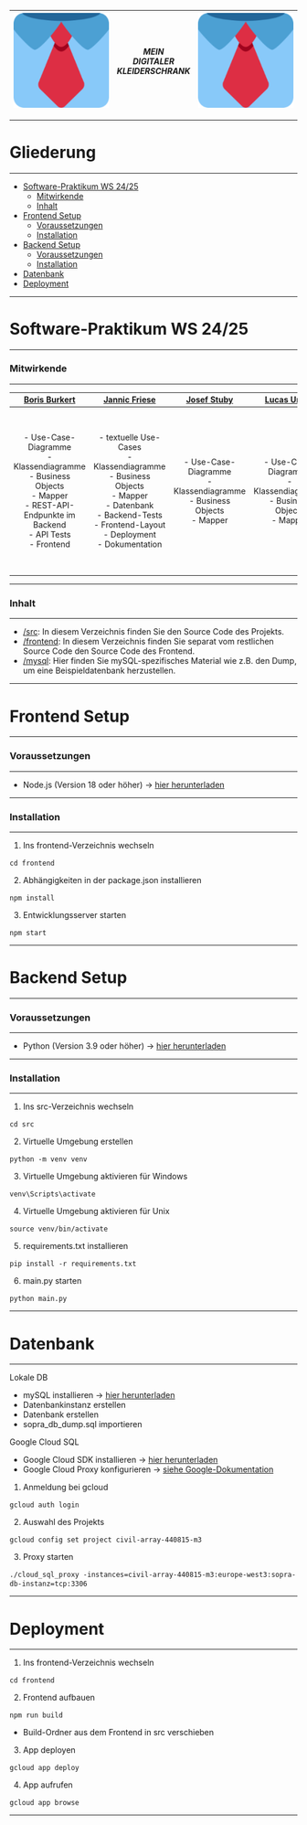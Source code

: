 
| ![Logo](frontend/public/logo192.png) | ***MEIN<br> DIGITALER<br> KLEIDERSCHRANK*** | ![Logo](frontend/public/logo192.png) |
|:------------------------------------:|:-------------------------------------------:|:------------------------------------:|
___
# Gliederung
___
- [Software-Praktikum WS 24/25](#software-praktikum-ws-2425)
  - [Mitwirkende](#mitwirkende)
  - [Inhalt](#inhalt)
- [Frontend Setup](#frontend-setup)
  - [Voraussetzungen](#prerequisites)
  - [Installation](#installation)
- [Backend Setup](#backend-setup)
  - [Voraussetzungen](#voraussetzungen-1)
  - [Installation](#installation-1)
- [Datenbank](#database)
- [Deployment](#deployment)

___

# Software-Praktikum WS 24/25

___
### Mitwirkende
___

|                                                      [Boris Burkert](https://github.com/Boris147)                                                       |                                                                    [Jannic Friese](https://github.com/jannicfriese)                                                                    |                        [Josef Stuby](https://github.com/J0seef)                         |                    [Lucas Urban](https://github.com/LucasUrban-WI7)                     |                                [Xiaoping Wu](https://github.com/Xiao1309)                                |                                                                                                  [Yasin Yasar](https://github.com/yasinyasar017)                                                                                                   |
|:-------------------------------------------------------------------------------------------------------------------------------------------------------:|:--------------------------------------------------------------------------------------------------------------------------------------------------------------------------------------:|:---------------------------------------------------------------------------------------:|:---------------------------------------------------------------------------------------:|:--------------------------------------------------------------------------------------------------------:|:--------------------------------------------------------------------------------------------------------------------------------------------------------------------------------------------------------------------------------------------------:|
| - Use-Case-Diagramme <br> -Klassendiagramme <br> - Business Objects <br> - Mapper <br> - REST-API-Endpunkte im Backend <br> - API Tests <br> - Frontend | - textuelle Use-Cases <br> -Klassendiagramme <br> - Business Objects <br> - Mapper <br> - Datenbank <br> - Backend-Tests <br> - Frontend-Layout <br> - Deployment <br> - Dokumentation | - Use-Case-Diagramme <br> -Klassendiagramme <br> - Business Objects <br> - Mapper <br>  | - Use-Case-Diagramme <br> -Klassendiagramme <br> - Business Objects <br> - Mapper <br>  | - Use-Case-Diagramme <br> -Klassendiagramme <br> - Business Objects <br> - Mapper <br> - API Tests <br>  | - Use-Case-Diagramme <br> -Klassendiagramme <br> - Business Objects <br> - Mapper <br> - APIs im frontend <br> - KleiderschrankAPI (teilweise) <br> - API Test im frontend <br> - Google Firebase <br> - Person mit Kleiderschrank Zuweisung <br>  |
___
### Inhalt
___

- [/src](/src): In diesem Verzeichnis finden Sie den Source Code des Projekts.
- [/frontend](/frontend): In diesem Verzeichnis finden Sie separat vom restlichen Source Code 
den Source Code des Frontend.
- [/mysql](/mysql): Hier finden Sie mySQL-spezifisches Material wie z.B. den Dump, um eine
Beispieldatenbank herzustellen.
___

# Frontend Setup

___
### Voraussetzungen
___
- Node.js (Version 18 oder höher) -> [hier herunterladen](https://nodejs.org/)
___
### Installation
___
1) Ins frontend-Verzeichnis wechseln
```
cd frontend
```
2) Abhängigkeiten in der package.json installieren
```
npm install
```
3) Entwicklungsserver starten
```
npm start
```

___

# Backend Setup

___
### Voraussetzungen
___
- Python (Version 3.9 oder höher) -> [hier herunterladen](https://www.python.org/downloads/)
___
### Installation
___
1) Ins src-Verzeichnis wechseln
```
cd src
```
2) Virtuelle Umgebung erstellen
```
python -m venv venv
```
3) Virtuelle Umgebung aktivieren für Windows
```
venv\Scripts\activate 
```
4) Virtuelle Umgebung aktivieren für Unix
```
source venv/bin/activate
```
5) requirements.txt installieren
```
pip install -r requirements.txt
```
6) main.py starten
```
python main.py
```
___

# Datenbank

___
Lokale DB
- mySQL installieren -> [hier herunterladen](https://dev.mysql.com/downloads/mysql/)
- Datenbankinstanz erstellen
- Datenbank erstellen
- sopra_db_dump.sql importieren

Google Cloud SQL
- Google Cloud SDK installieren -> [hier herunterladen](https://cloud.google.com/sdk)
- Google Cloud Proxy konfigurieren -> [siehe Google-Dokumentation](https://cloud.google.com/sdk/docs/proxy-settings) 
1) Anmeldung bei gcloud
```
gcloud auth login
```
2) Auswahl des Projekts
```
gcloud config set project civil-array-440815-m3
```
3) Proxy starten
```
./cloud_sql_proxy -instances=civil-array-440815-m3:europe-west3:sopra-db-instanz=tcp:3306
```
___

# Deployment

___
1) Ins frontend-Verzeichnis wechseln
```
cd frontend
```
2) Frontend aufbauen
```
npm run build
```
- Build-Ordner aus dem Frontend in src verschieben
3) App deployen
```
gcloud app deploy
```
4) App aufrufen
```
gcloud app browse
```
___